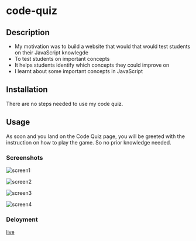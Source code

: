 # code-quiz

## Description 

- My motivation was to build a website that would that would test students on their JavaScript knowlegde 
- To test students on important concepts 
- It helps students identify which concepts they could improve on
- I learnt about some important concepts in JavaScript

## Installation 

There are no steps needed to use my code quiz.

## Usage

As soon and you land on the Code Quiz page, you will be greeted with the instruction on how to play the game. So no prior knowledge needed.

### Screenshots

![screen1](./CodeQuiz/assets/img/Screenshot%202024-01-29%20at%201.53.14 PM.png)

![screen2](./CodeQuiz/assets/img/Screenshot%202024-01-29%20at%201.53.28 PM.png)

![screen3](./CodeQuiz/assets/img/Screenshot%202024-01-29%20at%201.53.34 PM.png)

![screen4](./CodeQuiz/assets/img/Screenshot%202024-01-29%20at%201.53.49 PM.png)

### Deloyment
[live](https://joshuabryantza.github.io/Code-Quizz/)